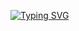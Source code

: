 [![Typing SVG](https://readme-typing-svg.demolab.com?font=Nabla&size=72&pause=1000&multiline=true&width=750&height=75&lines=Hello%2C+I'm+Arman+%F0%9F%8C%9A)](https://git.io/typing-svg)
